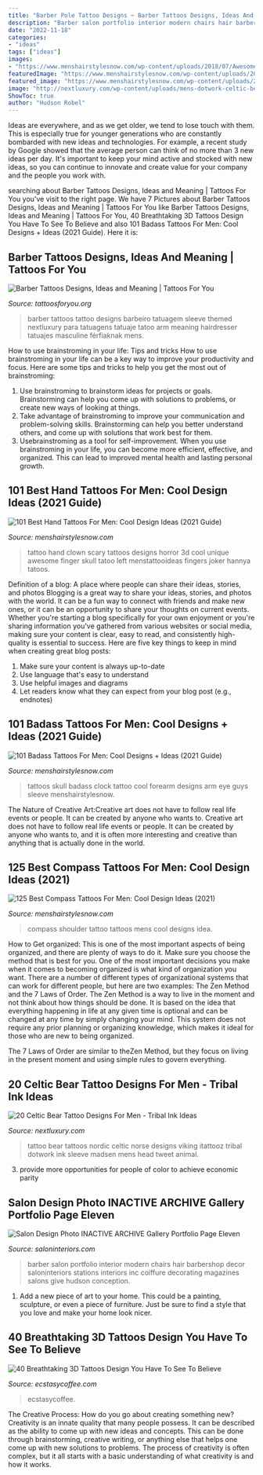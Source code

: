```yaml
---
title: "Barber Pole Tattoo Designs ~ Barber Tattoos Designs, Ideas And Meaning"
description: "Barber salon portfolio interior modern chairs hair barbershop decor saloninteriors stations interiors inc coiffure decorating magazines salons give hudson conception"
date: "2022-11-18"
categories:
- "ideas"
tags: ["ideas"]
images:
- "https://www.menshairstylesnow.com/wp-content/uploads/2018/07/Awesome-Hand-Tattoos-Scary-Clown.jpg"
featuredImage: "https://www.menshairstylesnow.com/wp-content/uploads/2019/04/Cool-Compass-Shoulder-Tattoo.jpg"
featured_image: "https://www.menshairstylesnow.com/wp-content/uploads/2019/04/Cool-Compass-Shoulder-Tattoo.jpg"
image: "http://nextluxury.com/wp-content/uploads/mens-dotwork-celtic-bear-shoulder-tattoos.jpg"
ShowToc: true
author: "Hudson Robel"
---
```



Ideas are everywhere, and as we get older, we tend to lose touch with them. This is especially true for younger generations who are constantly bombarded with new ideas and technologies. For example, a recent study by Google showed that the average person can think of no more than 3 new ideas per day. It's important to keep your mind active and stocked with new ideas, so you can continue to innovate and create value for your company and the people you work with.

	

		
searching about Barber Tattoos Designs, Ideas and Meaning | Tattoos For You you've visit to the right page. We have 7 Pictures about Barber Tattoos Designs, Ideas and Meaning | Tattoos For You like Barber Tattoos Designs, Ideas and Meaning | Tattoos For You, 40 Breathtaking 3D Tattoos Design You Have To See To Believe and also 101 Badass Tattoos For Men: Cool Designs + Ideas (2021 Guide). Here it is:
		
    
## Barber Tattoos Designs, Ideas And Meaning | Tattoos For You

<img loading=lazy src="https://www.tattoosforyou.org/wp-content/uploads/2016/03/Barber-Tattoos.jpg" onerror="this.onerror=null;this.src='https://tse4.mm.bing.net/th?id=OIP.wa59oVXUCNi1ylKlAHRoOwHaHa&amp;pid=15.1';" alt="Barber Tattoos Designs, Ideas and Meaning | Tattoos For You">

_Source: tattoosforyou.org_

>barber tattoos tattoo designs barbeiro tatuagem sleeve themed nextluxury para tatuagens tatuaje tatoo arm meaning hairdresser tatuajes masculine férfiaknak mens. 

	

How to use brainstroming in your life: Tips and tricks
How to use brainstroming in your life can be a key way to improve your productivity and focus. Here are some tips and tricks to help you get the most out of brainstroming: 
1) Use brainstroming to brainstorm ideas for projects or goals. Brainstorming can help you come up with solutions to problems, or create new ways of looking at things. 
2) Take advantage of brainstroming to improve your communication and problem-solving skills. Brainstorming can help you better understand others, and come up with solutions that work best for them. 
3) Usebrainstroming as a tool for self-improvement. When you use brainstroming in your life, you can become more efficient, effective, and organized. This can lead to improved mental health and lasting personal growth.

    
## 101 Best Hand Tattoos For Men: Cool Design Ideas (2021 Guide)

<img loading=lazy src="https://www.menshairstylesnow.com/wp-content/uploads/2018/07/Awesome-Hand-Tattoos-Scary-Clown.jpg" onerror="this.onerror=null;this.src='https://tse4.mm.bing.net/th?id=OIP.m7rG0dJXeXIxbn2pc4DfpAHaHa&amp;pid=15.1';" alt="101 Best Hand Tattoos For Men: Cool Design Ideas (2021 Guide)">

_Source: menshairstylesnow.com_

>tattoo hand clown scary tattoos designs horror 3d cool unique awesome finger skull tatoo left menstattooideas fingers joker hannya tatoos. 

	

Definition of a blog: A place where people can share their ideas, stories, and photos
Blogging is a great way to share your ideas, stories, and photos with the world. It can be a fun way to connect with friends and make new ones, or it can be an opportunity to share your thoughts on current events. Whether you're starting a blog specifically for your own enjoyment or you're sharing information you've gathered from various websites or social media, making sure your content is clear, easy to read, and consistently high-quality is essential to success. Here are five key things to keep in mind when creating great blog posts: 
1. Make sure your content is always up-to-date 
2. Use language that's easy to understand 
3. Use helpful images and diagrams 
4. Let readers know what they can expect from your blog post (e.g., endnotes) 

    
## 101 Badass Tattoos For Men: Cool Designs + Ideas (2021 Guide)

<img loading=lazy src="https://www.menshairstylesnow.com/wp-content/uploads/2018/07/Skull-Eye-Clock-Forearm-Tattoo.jpg" onerror="this.onerror=null;this.src='https://tse4.mm.bing.net/th?id=OIP.RnHlcmqlwuVhLmq7DwALRwHaHa&amp;pid=15.1';" alt="101 Badass Tattoos For Men: Cool Designs + Ideas (2021 Guide)">

_Source: menshairstylesnow.com_

>tattoos skull badass clock tattoo cool forearm designs arm eye guys sleeve menshairstylesnow. 

	

The Nature of Creative Art:Creative art does not have to follow real life events or people. It can be created by anyone who wants to.
Creative art does not have to follow real life events or people. It can be created by anyone who wants to, and it is often more interesting and creative than anything that is actually done in the world.

    
## 125 Best Compass Tattoos For Men: Cool Design Ideas (2021)

<img loading=lazy src="https://www.menshairstylesnow.com/wp-content/uploads/2019/04/Cool-Compass-Shoulder-Tattoo.jpg" onerror="this.onerror=null;this.src='https://tse2.mm.bing.net/th?id=OIP.5fPzNi1gHAyg0zwi9b2z_AHaHa&amp;pid=15.1';" alt="125 Best Compass Tattoos For Men: Cool Design Ideas (2021)">

_Source: menshairstylesnow.com_

>compass shoulder tattoo tattoos mens cool designs idea. 

	

How to Get organized: This is one of the most important aspects of being organized, and there are plenty of ways to do it. Make sure you choose the method that is best for you.
One of the most important decisions you make when it comes to becoming organized is what kind of organization you want. There are a number of different types of organizational systems that can work for different people, but here are two examples: The Zen Method and the 7 Laws of Order.
The Zen Method is a way to live in the moment and not think about how things should be done. It is based on the idea that everything happening in life at any given time is optional and can be changed at any time by simply changing your mind. This system does not require any prior planning or organizing knowledge, which makes it ideal for those who are new to being organized.

The 7 Laws of Order are similar to theZen Method, but they focus on living in the present moment and using simple rules to govern everything.

    
## 20 Celtic Bear Tattoo Designs For Men - Tribal Ink Ideas

<img loading=lazy src="http://nextluxury.com/wp-content/uploads/mens-dotwork-celtic-bear-shoulder-tattoos.jpg" onerror="this.onerror=null;this.src='https://tse4.mm.bing.net/th?id=OIP.XYMDFq9MpokBpchu6fe_RwHaKL&amp;pid=15.1';" alt="20 Celtic Bear Tattoo Designs For Men - Tribal Ink Ideas">

_Source: nextluxury.com_

>tattoo bear tattoos nordic celtic norse designs viking itattooz tribal dotwork ink sleeve madsen mens head tweet animal. 

	

3. provide more opportunities for people of color to achieve economic parity

    
## Salon Design Photo INACTIVE ARCHIVE Gallery Portfolio Page Eleven

<img loading=lazy src="https://www.saloninteriors.com/portfolio/images/hudson-river/hudson-river5.jpg" onerror="this.onerror=null;this.src='https://tse2.mm.bing.net/th?id=OIP.qNKGSXsbov8U8A638XBUDAAAAA&amp;pid=15.1';" alt="Salon Design Photo INACTIVE ARCHIVE Gallery Portfolio Page Eleven">

_Source: saloninteriors.com_

>barber salon portfolio interior modern chairs hair barbershop decor saloninteriors stations interiors inc coiffure decorating magazines salons give hudson conception. 

	

1. Add a new piece of art to your home. This could be a painting, sculpture, or even a piece of furniture. Just be sure to find a style that you love and make your home look nicer.

    
## 40 Breathtaking 3D Tattoos Design You Have To See To Believe

<img loading=lazy src="https://i1.wp.com/www.ecstasycoffee.com/wp-content/uploads/2016/09/3D-tattoos-design.jpg?resize=564%2C752&amp;ssl=1" onerror="this.onerror=null;this.src='https://tse4.mm.bing.net/th?id=OIP.J9DgCUpZPNWc_b2Lmaap9QHaJ4&amp;pid=15.1';" alt="40 Breathtaking 3D Tattoos Design You Have To See To Believe">

_Source: ecstasycoffee.com_

>ecstasycoffee. 

	

The Creative Process: How do you go about creating something new?
Creativity is an innate quality that many people possess. It can be described as the ability to come up with new ideas and concepts. This can be done through brainstorming, creative writing, or anything else that helps one come up with new solutions to problems. The process of creativity is often complex, but it all starts with a basic understanding of what creativity is and how it works.


